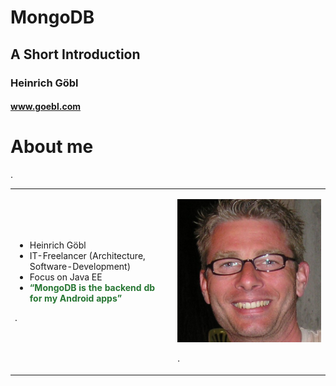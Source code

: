

# MongoDB

## A Short Introduction

### Heinrich Göbl

#### www.goebl.com


# About me

.<table><tr><td>

 * Heinrich Göbl
 * IT-Freelancer (Architecture, Software-Development)
 * Focus on Java EE
 * <span style="color: #277633; font-weight: bold">&ldquo;MongoDB is the backend db for my Android apps&rdquo;</span>

.</td><td style="padding-left: 1em">

<img src="media/hgoebl-480x480.jpg" class="scaled-centered">

.</td></tr></table>

